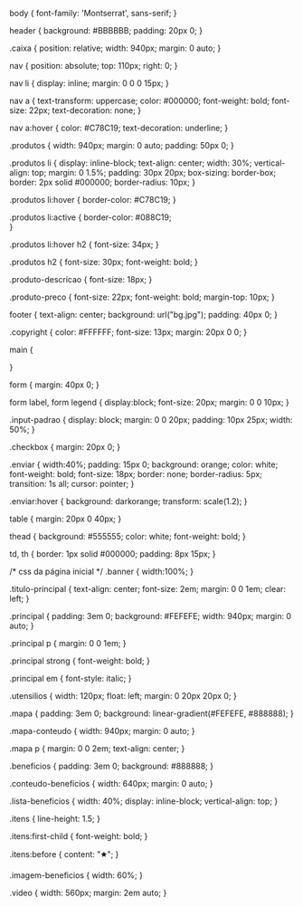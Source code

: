 body {
	font-family: 'Montserrat', sans-serif;
}

header {
	background: #BBBBBB;
	padding: 20px 0;
}

.caixa {
	position: relative;
	width: 940px;
	margin: 0 auto;
}

nav {
	position: absolute;
	top: 110px;
	right: 0;
}

nav li {
	display: inline;
	margin: 0 0 0 15px;
}

nav a {
	text-transform: uppercase;
	color: #000000;
	font-weight: bold;
	font-size: 22px;
	text-decoration: none;
}

nav a:hover {
	color: #C78C19;
	text-decoration: underline;
}

.produtos {
	width: 940px;
	margin: 0 auto;
	padding: 50px 0;
}

.produtos li {
	display: inline-block;
	text-align: center;
	width: 30%;
	vertical-align: top;
	margin: 0 1.5%;
	padding: 30px 20px;
	box-sizing: border-box;
	border: 2px solid #000000;
	border-radius: 10px;
}

.produtos li:hover {
	border-color: #C78C19;
}

.produtos li:active {
	border-color: #088C19;	
}

.produtos li:hover h2 {
	font-size: 34px;
}

.produtos h2 {
	font-size: 30px;
	font-weight: bold;
}

.produto-descricao {
	font-size: 18px;
}

.produto-preco {
	font-size: 22px;
	font-weight: bold;
	margin-top: 10px;
}

footer {
	text-align: center;
	background: url("bg.jpg");
	padding: 40px 0;
}

.copyright {
	color: #FFFFFF;
	font-size: 13px;
	margin: 20px 0 0;
}

main {
	
}

form {
	margin: 40px 0;
}

form label, form legend {
	display:block;
	font-size: 20px;
	margin: 0 0 10px;
}

.input-padrao {
	display: block;
	margin: 0 0 20px;
	padding: 10px 25px;
	width: 50%;
}

.checkbox {
	margin: 20px 0;
}

.enviar {
	width:40%;
	padding: 15px 0;
	background: orange;
	color: white;
	font-weight: bold;
	font-size: 18px;
	border: none;
	border-radius: 5px;
	transition: 1s all;
	cursor: pointer;
}

.enviar:hover {
	background: darkorange;
	transform: scale(1.2);
}

table {
	margin: 20px 0 40px;
}

thead {
	background: #555555;
	color: white;
	font-weight: bold;
}

td, th {
	border: 1px solid #000000;
	padding: 8px 15px;
}


/* css da página inicial */
.banner {
	width:100%;
}

.titulo-principal {
	text-align: center;
	font-size: 2em;
	margin: 0 0 1em;
	clear: left;
}

.principal {
	padding: 3em 0;
	background: #FEFEFE;
	width: 940px;
	margin: 0 auto;
}

.principal p {
	margin: 0 0 1em;
}

.principal strong {
	font-weight: bold;
}

.principal em {
	font-style: italic;
}

.utensilios {
	width: 120px;
	float: left;
	margin: 0 20px 20px 0;
}

.mapa {
	padding: 3em 0;
	background: linear-gradient(#FEFEFE, #888888);
}

.mapa-conteudo {
	width: 940px;
	margin: 0 auto;
}

.mapa p {
	margin: 0 0 2em;
	text-align: center;
}

.beneficios {
	padding: 3em 0;
	background: #888888;
}

.conteudo-beneficios {
	width: 640px;
	margin: 0 auto;
}

.lista-beneficios {
	width: 40%;
	display: inline-block;
	vertical-align: top;
}

.itens {
	line-height: 1.5;
}

.itens:first-child {
	font-weight: bold;
}

.itens:before {
	content: "🟊";
}

.imagem-beneficios {
	width: 60%;
}

.video {
	width: 560px;
	margin: 2em auto;
}
